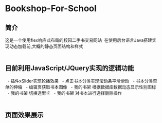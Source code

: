 # Bookshop-For-School

## 简介
  这是一个使用flex响应式布局的校园二手书交易网站
  在使用后台语言Java搭建实现动态加载前,大概的静态页面结构和样式
  <br/><br/>


## 目前利用JavaScript/JQuery实现的逻辑功能
   - 插件xSlider实现轮播效果
   - 点击书本分类实现滚动条平滑滑动
   - 书本分类菜单的伸缩
   - 编辑页获取书本图像
   - 我的书架 根据数据库数据动态显示性别图标
   - 我的书架 切换选型卡
   - 我的书架 对书本进行选择删除操作
   <br/><br/>
   
   
## 页面效果展示
